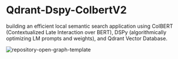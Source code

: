 # Qdrant-Dspy-ColbertV2
building an efficient local semantic search application using ColBERT (Contextualized Late Interaction over BERT), DSPy (algorithmically optimizing LM prompts and weights), and Qdrant Vector Database.

![repository-open-graph-template](https://github.com/user-attachments/assets/936ef1f7-d055-43fb-bf0d-c726d0141aca)



